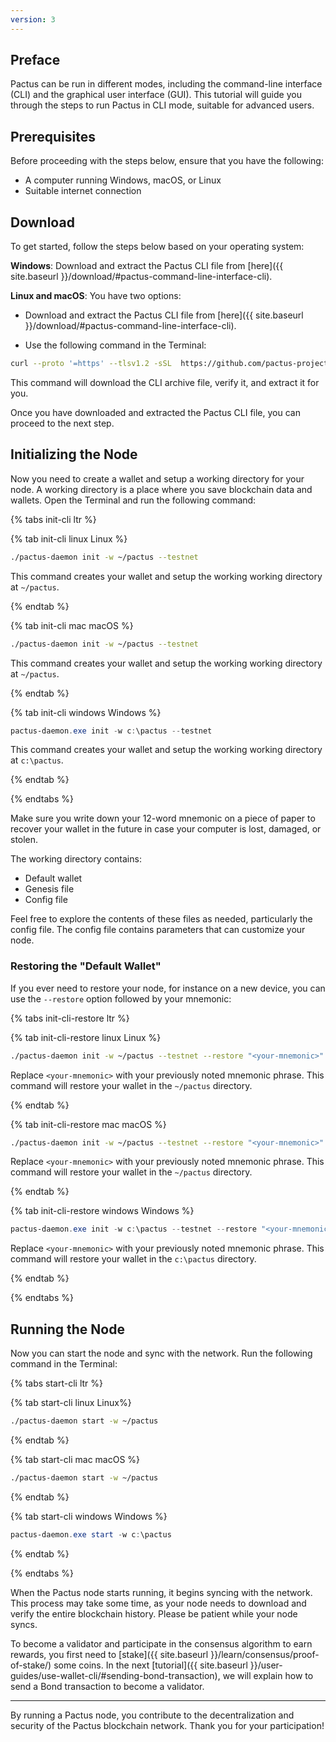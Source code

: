 ```yaml
---
version: 3
---
```


## Preface

Pactus can be run in different modes, including the command-line interface (CLI) and the graphical user interface (GUI).
This tutorial will guide you through the steps to run Pactus in CLI mode, suitable for advanced users.

## Prerequisites

Before proceeding with the steps below, ensure that you have the following:

- A computer running Windows, macOS, or Linux
- Suitable internet connection

## Download

To get started, follow the steps below based on your operating system:

**Windows**: Download and extract the Pactus CLI file from
[here]({{ site.baseurl }}/download/#pactus-command-line-interface-cli).

**Linux and macOS**: You have two options:

- Download and extract the Pactus CLI file from [here]({{ site.baseurl }}/download/#pactus-command-line-interface-cli).

- Use the following command in the Terminal:

```sh
curl --proto '=https' --tlsv1.2 -sSL  https://github.com/pactus-project/pactus/releases/download/v{{ site.latest_version }}/pactus_downloader.sh | sh
```

This command will download the CLI archive file, verify it, and extract it for you.

Once you have downloaded and extracted the Pactus CLI file, you can proceed to the next step.

## Initializing the Node

Now you need to create a wallet and setup a working directory for your node.
A working directory is a place where you save blockchain data and wallets.
Open the Terminal and run the following command:

{% tabs init-cli ltr %}

{% tab init-cli linux <i class="fa-brands fa-linux"></i> Linux %}

```bash
./pactus-daemon init -w ~/pactus --testnet
```

This command creates your wallet and setup the working working directory at `~/pactus`.

{% endtab %}

{% tab init-cli mac <i class="fa-brands fa-apple"></i> macOS %}

```bash
./pactus-daemon init -w ~/pactus --testnet
```

This command creates your wallet and setup the working working directory at `~/pactus`.

{% endtab %}

{% tab init-cli windows <i class="fa-brands fa-windows"></i> Windows %}

```powershell
pactus-daemon.exe init -w c:\pactus --testnet
```

This command creates your wallet and setup the working working directory at `c:\pactus`.

{% endtab %}

{% endtabs %}

Make sure you write down your 12-word mnemonic on a piece of paper to recover your wallet in the future
in case your computer is lost, damaged, or stolen.

The working directory contains:

- Default wallet
- Genesis file
- Config file

Feel free to explore the contents of these files as needed, particularly the config file.
The config file contains parameters that can customize your node.

### Restoring the "Default Wallet"

If you ever need to restore your node, for instance on a new device,
you can use the `--restore` option followed by your mnemonic:

{% tabs init-cli-restore ltr %}

{% tab init-cli-restore linux <i class="fa-brands fa-linux"></i> Linux %}

```bash
./pactus-daemon init -w ~/pactus --testnet --restore "<your-mnemonic>"
```

Replace `<your-mnemonic>` with your previously noted mnemonic phrase.
This command will restore your wallet in the `~/pactus` directory.

{% endtab %}

{% tab init-cli-restore mac <i class="fa-brands fa-apple"></i> macOS %}

```bash
./pactus-daemon init -w ~/pactus --testnet --restore "<your-mnemonic>"
```

Replace `<your-mnemonic>` with your previously noted mnemonic phrase.
This command will restore your wallet in the `~/pactus` directory.

{% endtab %}

{% tab init-cli-restore windows <i class="fa-brands fa-windows"></i> Windows %}

```powershell
pactus-daemon.exe init -w c:\pactus --testnet --restore "<your-mnemonic>"
```

Replace `<your-mnemonic>` with your previously noted mnemonic phrase.
This command will restore your wallet in the `c:\pactus` directory.

{% endtab %}

{% endtabs %}

## Running the Node

Now you can start the node and sync with the network. Run the following command in the Terminal:

{% tabs start-cli ltr %}

{% tab start-cli linux <i class="fa-brands fa-linux"></i> Linux%}

```bash
./pactus-daemon start -w ~/pactus
```

{% endtab %}

{% tab start-cli mac <i class="fa-brands fa-apple"></i> macOS %}

```bash
./pactus-daemon start -w ~/pactus
```

{% endtab %}

{% tab start-cli windows <i class="fa-brands fa-windows"></i> Windows %}

```powershell
pactus-daemon.exe start -w c:\pactus
```

{% endtab %}

{% endtabs %}

When the Pactus node starts running, it begins syncing with the network.
This process may take some time, as your node needs to download and verify the entire blockchain history.
Please be patient while your node syncs.

To become a validator and participate in the
consensus algorithm to earn rewards, you first need to
[stake]({{ site.baseurl }}/learn/consensus/proof-of-stake/) some coins. In the next
[tutorial]({{ site.baseurl }}/user-guides/use-wallet-cli/#sending-bond-transaction),
we will explain how to send a Bond transaction to become a validator.

---

By running a Pactus node, you contribute to the decentralization and security of the Pactus blockchain network.
Thank you for your participation!
